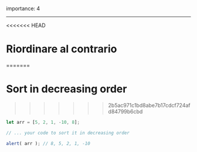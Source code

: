 importance: 4

---

<<<<<<< HEAD
# Riordinare al contrario 
=======
# Sort in decreasing order
>>>>>>> 2b5ac971c1bd8abe7b17cdcf724afd84799b6cbd

```js
let arr = [5, 2, 1, -10, 8];

// ... your code to sort it in decreasing order

alert( arr ); // 8, 5, 2, 1, -10
```

